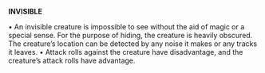 __**INVISIBLE**__

• An invisible creature is impossible to see without the aid of magic or a special sense. For the purpose of hiding, the creature is heavily obscured. The creature’s location can be detected by any noise it makes or any tracks it leaves.
• Attack rolls against the creature have disadvantage, and the creature’s attack rolls have advantage.